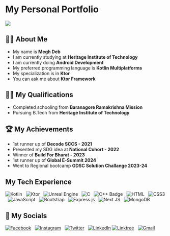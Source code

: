 # My Personal Portfolio
![](https://github.com/Megh2005/Basic-Weather-Website/assets/147889330/8ceb92f4-1bf0-467b-9d75-21d00c07c17b)

## 👩‍💻 About Me

- My name is **Megh Deb**
- I am currently studying at **Heritage Institute of Technology**
- I am currently doing **Android Development**
- My preferred programming language is **Kotlin Multiplatforms**
- My specialization is in **Ktor**
- You can ask me about **Ktor Framework**

## 👨‍🎓 My Qualifications
- Completed schooling from **Baranagore Ramakrishna Mission**
- Pursuing B.Tech from **Heritage Institute of Technology**

## 🏆 My Achievements
- 1st runner up of **Decode SCCS - 2021**
- Presented my SDG idea at **National Cohort - 2022**
- Winner of **Build For Bharat - 2023**
- 1st runner up of **Global E-Summit 2024**
- Went to Regional bootcamp **GDSC Solution Challange 2023-24**

## My Tech Experience
![Kotlin](https://img.shields.io/badge/kotlin-%237F52FF.svg?style=for-the-badge&logo=kotlin&logoColor=white)
&nbsp;
![Ktor](https://img.shields.io/badge/Ktor-087CFA?logo=ktor&logoColor=fff&style=for-the-badge)
&nbsp;
![Unreal Engine](https://img.shields.io/badge/Unreal%20Engine-0E1128?logo=unrealengine&logoColor=fff&style=for-the-badge)
&nbsp;
![C](https://img.shields.io/badge/c-%2300599C.svg?style=for-the-badge&logo=c&logoColor=white) 
&nbsp;
![C++ Badge](https://img.shields.io/badge/C%2B%2B-00599C?logo=cplusplus&logoColor=fff&style=for-the-badge)
&nbsp;
![HTML](https://img.shields.io/badge/html-%23E34F26.svg?style=for-the-badge&logo=html5&logoColor=white) 
&nbsp;
![CSS3](https://img.shields.io/badge/css-%231572B6.svg?style=for-the-badge&logo=css3&logoColor=white)
&nbsp;
![JavaScript](https://img.shields.io/badge/javascript-%23323330.svg?style=for-the-badge&logo=javascript&logoColor=%23F7DF1E)
&nbsp;
![Bootstrap](https://img.shields.io/badge/bootstrap-%238511FA.svg?style=for-the-badge&logo=bootstrap&logoColor=white) 
&nbsp;
![Express.js](https://img.shields.io/badge/express.js-%23404d59.svg?style=for-the-badge&logo=express&logoColor=%2361DAFB) 
&nbsp;
![Next JS](https://img.shields.io/badge/Next-black?style=for-the-badge&logo=next.js&logoColor=white) 
&nbsp;
![MongoDB](https://img.shields.io/badge/MongoDB-%234ea94b.svg?style=for-the-badge&logo=mongodb&logoColor=white)  
 


## 📱 My Socials

[![Facebook](https://img.shields.io/badge/Facebook-0866FF?logo=facebook&logoColor=fff&style=for-the-badge)](https://facebook.com/iammeghdeb)
&nbsp;
[![Instagram](https://img.shields.io/badge/Instagram-E4405F?logo=instagram&logoColor=fff&style=for-the-badge)](https://instagram.com/iammeghdeb)
&nbsp;
[![Twitter](https://img.shields.io/badge/Twitter-1D9BF0?logo=twitter&logoColor=fff&style=for-the-badge)](https://www.twitter.com/ThisIsMeghDeb)
&nbsp;
[![LinkedIn](https://img.shields.io/badge/LinkedIn-0A66C2?logo=linkedin&logoColor=fff&style=for-the-badge)](https://www.linkedin.com/in/megh-deb)
[![Linktree](https://img.shields.io/badge/Linktree-000FF?logo=linktree&logoColor=000&style=for-the-badge)](https://linktr.ee/meghdeb)
&nbsp;
[![Gmail](https://img.shields.io/badge/Gmail-EA4335?logo=gmail&logoColor=fff&style=for-the-badge)](https://mailto:iammeghdeb@gmail.com)

